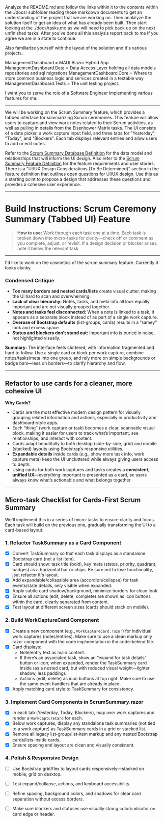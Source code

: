 Analyze the README.md and follow the links within it to the contents within the ./docs/ subfolder reading those markdown documents to get an understanding of the project that we are working on.  Then analalyze the solution itself to get an idea of what has already been built.  Then start looking at the ./docs/tasks.md as we will need to pick back up on the next unfinished tasks.  After you've done all this analysis report back to me if you agree we are in a state to continue.

Also familiarize yourself with the layout of the solution and it's various projects.

ManagementDashboard = MAUI Blazor Hybrid App
ManagementDashboard.Data = Data Access Layer holding all data models repositories and sql migrations
ManagementDashboard.Core = Where to store common business logic and services created in a testable way
ManagementDashboard.Tests = The unit testing project.

I want you to serve the role of a Software Engineer implementing various features for me.

----------------

We will be working on the Scrum Summary feature, which provides a tabbed interface for summarizing Scrum ceremonies. This feature will allow users to capture and view work notes related to their Scrum activities, as well as pulling in details from the Eisenhower Matrix tasks. The UI consists of a date picker, a work capture input field, and three tabs for "Yesterday", "Today", and "Blockers". Each tab displays relevant entries and allow users to add or edit notes.

Refer to the [Scrum Summary Database Definition](feature-scrum-summary-database.md) for the data model and relationships that will inform the UI design. Also refer to the [Scrum Summary Feature Definition](feature-scrum-summary.md) for the feature requirements and user stories.  There is a "UI/UX Design Considerations (To Be Determined)" section in the feature definition that outlines open questions for UI/UX design.  Use this as a starting point to propose a design that addresses these questions and provides a cohesive user experience.

---

# **Build Instructions: Scrum Ceremony Summary (Tabbed UI) Feature**

> **How to use:**
> Work through each task one at a time.
> Each task is broken down into micro-tasks for clarity—check off or comment as you complete, adjust, or revisit.
> If a design decision or blocker arises, note it below the relevant task.

---


I'd like to work on the cosmetics of the scrum summary feature.  Currently it looks clunky.

### **Condensed Critique**

* **Too many borders and nested cards/lists** create visual clutter, making the UI hard to scan and overwhelming.
* **Lack of clear hierarchy:** Notes, tasks, and meta info all look equally important and are not visually grouped together.
* **Notes and tasks feel disconnected:** When a note is linked to a task, it appears as a separate block instead of as part of a single work capture.
* **Overuse of Bootstrap defaults** (list-groups, cards) results in a “samey” look and excess space.
* **Status and blockers don’t stand out:** Important info is buried in noise, not highlighted visually.

**Summary:**
The interface feels cluttered, with information fragmented and hard to follow. Use a single card or block per work capture, combine notes/tasks/meta into one group, and rely more on simple backgrounds or badge bars—less on borders—to clarify hierarchy and flow.

---

## Refactor to use cards for a cleaner, more cohesive UI

**Why Cards?**

* Cards are the most effective modern design pattern for visually grouping related information and actions, especially in productivity and dashboard-style apps.
* Each “thing” (work capture or task) becomes a clear, scannable visual block, making it easier for users to track what’s important, see relationships, and interact with content.
* Cards adapt beautifully to both desktop (side-by-side, grid) and mobile (stacked) layouts using Bootstrap’s responsive utilities.
* **Expandable details** inside cards (e.g., show more task info, work capture meta) keep the UI uncluttered while always giving users access to depth.
* Using cards for both work captures and tasks creates a **consistent, unified UX**—everything important is presented as a card, so users always know what’s actionable and what belongs together.

---

## **Micro-task Checklist for Cards-First Scrum Summary**

We'll implement this in a series of micro-tasks to ensure clarity and focus. Each task will build on the previous one, gradually transforming the UI to a card-based layout.

### **1. Refactor TaskSummary as a Card Component**

* [X] Convert TaskSummary so that each task displays as a standalone Bootstrap card (not a list item).
* [X] Card should show: task title (bold), key meta (status, priority, quadrant, badges) as a horizontal bar or chips.  Be sure not to lose functionality, jsut refactor it's layout.
* [X] Add expandable/collapsible area (accordion/collapse) for task events/state details, only visible when expanded.
* [X] Apply subtle card shadow/background, minimize borders for clean look.
* [X] Ensure all actions (edit, delete, complete) are shown as icon buttons within the card, clearly separated from content.
* [X] Test layout at different screen sizes (cards should stack on mobile).

### **2. Build WorkCaptureCard Component**

* [X] Create a new component (e.g., `WorkCaptureCard.razor`) for individual work captures (notes/entries).  Make sure to use a clean markup only razor component with the code implmentation in the code-behind file.
* [X] Card displays:
  * Note/entry text as main content.
  * If there’s an associated task, show an “expand for task details” button or icon; when expanded, render the TaskSummary card inside (as a nested card, but with reduced visual weight—lighter shadow, less padding).
  * Actions (edit, delete) as icon buttons at top right.  Make sure to use the same event handlers that are already in place.
* [X] Apply matching card style to TaskSummary for consistency.

### **3. Implement Card Components in ScrumSummary.razor**

* [X] In each tab (Yesterday, Today, Blockers), map over work captures and render a `WorkCaptureCard` for each.
* [X] Below work captures, display any standalone task summaries (not tied to a work capture) as TaskSummary cards in a grid or stacked list.
* [X] Remove all legacy list-group/list-item markup and any nested Bootstrap cards/lists inside cards.
* [X] Ensure spacing and layout are clean and visually consistent.

### **4. Polish & Responsive Design**

* [ ] Use Bootstrap grid/flex to layout cards responsively—stacked on mobile, grid on desktop.
* [ ] Test expand/collapse, actions, and keyboard accessibility.
* [ ] Refine spacing, background colors, and shadows for clear card separation without excess borders.
* [ ] Make sure blockers and statuses use visually strong color/indicator on card edge or header.

